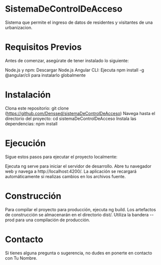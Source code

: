 # SistemaDeControlDeAcceso
Sistema que permite el ingreso de datos de residentes y visitantes de una urbanizacion.

# Requisitos Previos
Antes de comenzar, asegúrate de tener instalado lo siguiente:

Node.js y npm: Descargar Node.js
Angular CLI: Ejecuta npm install -g @angular/cli para instalarlo globalmente

# Instalación
Clona este repositorio: git clone (https://github.com/Denssed/sistemaDeControlDeAcceso)
Navega hasta el directorio del proyecto: cd sistemaDeControlDeAcceso
Instala las dependencias: npm install

# Ejecución
Sigue estos pasos para ejecutar el proyecto localmente:

Ejecuta ng serve para iniciar el servidor de desarrollo.
Abre tu navegador web y navega a http://localhost:4200/.
La aplicación se recargará automáticamente si realizas cambios en los archivos fuente.

# Construcción
Para compilar el proyecto para producción, ejecuta ng build. Los artefactos de construcción se almacenarán en el directorio dist/. Utiliza la bandera --prod para una compilación de producción.

# Contacto
Si tienes alguna pregunta o sugerencia, no dudes en ponerte en contacto con Tu Nombre.
